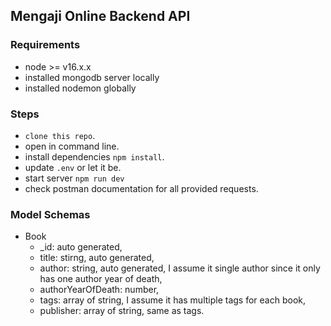 ## Mengaji Online Backend API

### Requirements

- node >= v16.x.x
- installed mongodb server locally
- installed nodemon globally

### Steps

- `clone this repo`.
- open in command line.
- install dependencies `npm install`.
- update `.env` or let it be.
- start server `npm run dev`
- check postman documentation for all provided requests.

### Model Schemas

- Book
  - \_id: auto generated,
  - title: stirng, auto generated,
  - author: string, auto generated, I assume it single author since it only has one author year of death,
  - authorYearOfDeath: number,
  - tags: array of string, I assume it has multiple tags for each book,
  - publisher: array of string, same as tags.
